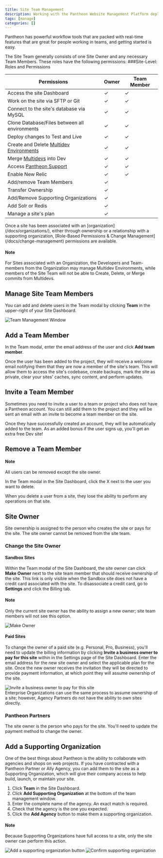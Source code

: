 ```yaml
---
title: Site Team Management
description: Working with the Pantheon Website Management Platform deployment tools in a team driven environment.
tags: [manage]
categories: []
---
```

Pantheon has powerful workflow tools that are packed with real-time features that are great for people working in teams, and getting started is easy.

The Site Team generally consists of one Site Owner and any necessary Team Members. These roles have the following permissions:
###Site-Level: Roles and Permissions

<table class="table  table-bordered table-responsive">
    <thead>
      <tr>
        <th>Permissions</th>
        <th>Owner </th>
        <th>Team Member </th>
       </tr>
    </thead>
    <tbody>
      <tr>
        <td>Access the site Dashboard</td>
        <td>✓</td>
        <td>✓</td>
      </tr>
      <tr>
        <td>Work on the site via SFTP or Git</td>
        <td>✓</td>
        <td>✓</td>
      </tr>
      <tr>
        <td>Connect to the site's database via MySQL</td>
        <td>✓</td>
        <td>✓</td>
      </tr>
      <tr>
        <td>Clone Database/Files between all environments </td>
        <td>✓</td>
        <td>✓</td>
      </tr>
      <tr>
        <td>Deploy changes to Test and Live</td>
        <td>✓</td>
        <td>✓</td>
      </tr>
      <tr>
          <td>Create and Delete <a href="/docs/multidev/">Multidev Environments</a> <a rel="popover" data-proofer-ignore data-toggle="tooltip" data-html="true" data-title="Business" data-content="Available on Business and Elite sites"><em class="fa fa-info-circle"></em></a></td>
        <td>✓</td>
        <td>✓</td>
      </tr>
      <tr>
          <td>Merge <a href="/docs/multidev/">Multidevs</a> into Dev <a rel="popover" data-proofer-ignore data-toggle="tooltip" data-html="true" data-title="Business" data-content="Available on Business and Elite sites"><em class="fa fa-info-circle"></em></a></td>
        <td>✓</td>
        <td>✓</td>
      </tr>
      <tr>
         <td>Access <a href="/docs/getting-support/">Pantheon Support</a></td>
        <td>✓</td>
        <td>✓</td>
      </tr>
      <tr>
        <td>Enable New Relic</td>
        <td>✓</td>
        <td>✓</td>
      </tr>
      <tr>
        <td>Add/remove Team Members</td>
        <td>✓</td>
        <td> </td>
      </tr>
      <tr>
        <td>Transfer Ownership</td>
        <td>✓</td>
        <td> </td>
      </tr>
      <tr>
        <td>Add/Remove Supporting Organizations</td>
        <td>✓</td>
        <td></td>
      </tr>
      <tr>
        <td>Add Solr or Redis</td>
        <td>✓</td>
        <td></td>
      </tr>
      <tr>
        <td>Manage a site's plan</td>
        <td>✓</td>
        <td></td>
      </tr>
    </tbody>
  </table>
Once a site has been associated with an [organization](/docs/organizations/), either through ownership or a relationship with a supporting organization, [Role-Based Permissions & Change Management](/docs/change-management) permissions are available.
<div class="alert alert-info" role="alert">
<h4 class="info">Note</h4><p>For Sites associated with an Organization, the Developers and Team-members from the Organization may manage Multidev Environments, while members of the Site Team will not be able to Create, Delete, or Merge commits from Multidevs.</p>
</div>

## Manage Site Team Members
You can add and delete users in the Team modal by clicking **Team** in the upper-right of your Site Dashboard.

![Team Management Window](/source/docs/assets/images/dashboard/team-modal.png)
## Add a Team Member

In the Team modal, enter the email address of the user and click **Add team member**.

Once the user has been added to the project, they will receive a welcome email notifying them that they are now a member of the site's team. This will allow them to access the site's codebase, create backups, mark the site as private, clear your sites' caches, sync content, and perform updates.

## Invite a Team Member

Sometimes you need to invite a user to a team or project who does not have a Pantheon account. You can still add them to the project and they will be sent an email with an invite to become a team member on the site.

Once they have successfully created an account, they will be automatically added to the team. As an added bonus if the user signs up, you'll get an extra free Dev site!

## Remove a Team Member

<div class="alert alert-info" role="alert">
<h4 class="info">Note</h4><p>All users can be removed except the site owner.</p>
</div>

In the Team modal in the Site Dashboard, click the X next to the user you want to delete.

When you delete a user from a site, they lose the ability to perform any operations on that site.

## Site Owner
Site ownership is assigned to the person who creates the site or pays for the site. The site owner cannot be removed from the site team.

### Change the Site Owner

#### Sandbox Sites
Within the Team modal of the Site Dashboard, the site owner can click **Make Owner** next to the site team member that should receive ownership of the site. This link is only visible when the Sandbox site does not have a credit card associated with the site. To disassociate a credit card, go to **Settings** and click the Billing tab.

<div class="alert alert-info" role="alert">
<h4 class="info">Note</h4><p>Only the current site owner has the ability to assign a new owner; site team members will not see this option.</p>
</div>

![Make Owner](/source/docs/assets/images/dashboard/sandbox-make-owner.png)

#### Paid Sites
To change the owner of a paid site (e.g. Personal, Pro, Business), you'll need to update the billing information by clicking **Invite a business owner to pay for this site** within in the Settings page of the Site Dashboard. Enter the email address for the new site owner and select the applicable plan for the site. Once the new owner receives the invitation they will be directed to provide payment information, at which point they will assume ownership of the site.

![Invite a business owner to pay for this site](/source/docs/assets/images/dashboard/payment-form-invite.png)<br />
Enterprise Organizations can use the same process to assume ownership of a site;  however, Agency Partners do not have the ability to own sites directly.

### Pantheon Partners
The site owner is the person who pays for the site. You'll need to update the payment method to change the owner.

## Add a Supporting Organization

One of the best things about Pantheon is the ability to collaborate with agencies and shops on web projects. If you have contracted with a Pantheon Partner or Ally Agency, you can add them to the site as a Supporting Organization, which will give their company access to help build, launch, or maintain your site.

1. Click **Team** in the Site Dashboard.
2. Click **Add Supporting Organization** at the bottom of the team management window.
3. Enter the complete name of the agency. An exact match is required.
4. Check that the agency is the one you expected.
5. Click the **Add Agency** button to make them a supporting organization.

<div class="alert alert-info" role="alert">
<h4 class="info">Note</h4><p>Because Supporting Organizations have full access to a site, only the site owner can perform this action.</p>
</div>

 ![Add a supporting organization button](/source/docs/assets/images/dashboard/multi_org1.png)
 ![Confirm supporting organization](/source/docs/assets/images/dashboard/multi_org2.png)
